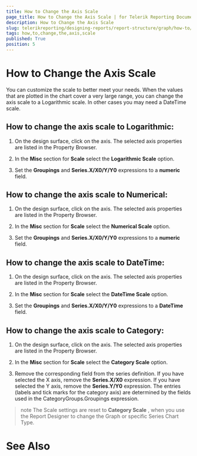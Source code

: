 ```yaml
---
title: How to Change the Axis Scale
page_title: How to Change the Axis Scale | for Telerik Reporting Documentation
description: How to Change the Axis Scale
slug: telerikreporting/designing-reports/report-structure/graph/how-to/how-to-change-the-axis-scale
tags: how,to,change,the,axis,scale
published: True
position: 5
---
```


# How to Change the Axis Scale



You can customize the scale to better meet your needs. When the values that are plotted in the chart cover a very large range,
        you can change the axis scale to a Logarithmic scale. In other cases you may need a DateTime scale.
      

## How to change the axis scale to Logarithmic:

1. On the design surface, click on the axis.
            The selected axis properties are listed in the Property Browser.
            

1. In the __Misc__ section for __Scale__ select the __Logarithmic Scale__ option.
            

1. Set the __Groupings__ and __Series.X/X0/Y/Y0__ expressions to a __numeric__ field.
            

## How to change the axis scale to Numerical:

1. On the design surface, click on the axis.
            The selected axis properties are listed in the Property Browser.
            

1. In the __Misc__ section for __Scale__ select the __Numerical Scale__ option.
            

1. Set the __Groupings__ and __Series.X/X0/Y/Y0__ expressions to a __numeric__ field.
            

## How to change the axis scale to DateTime:

1. On the design surface, click on the axis.
            The selected axis properties are listed in the Property Browser.
            

1. In the __Misc__ section for __Scale__ select the __DateTime Scale__ option.
            

1. Set the __Groupings__ and __Series.X/X0/Y/Y0__ expressions to a __DateTime__ field.
            

## How to change the axis scale to Category:

1. On the design surface, click on the axis.
            The selected axis properties are listed in the Property Browser.
            

1. In the __Misc__ section for __Scale__ select the __Category Scale__ option.
            

1. Remove the corresponding field from the series definition. If you have selected the X axis, remove the __Series.X/X0__ expression.
              If you have selected the Y axis, remove the __Series.Y/Y0__ expression. 
              The entries (labels and tick marks for the category axis) are determined by the fields used in the CategoryGroups.Groupings expression.
            

>note The Scale settings are reset to  __Category Scale__ , when you use the Report Designer to change the Graph or specific Series Chart Type.          


# See Also
